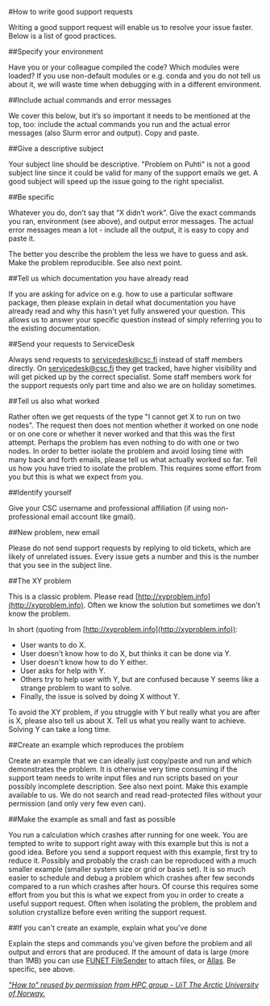 #How to write good support requests

Writing a good support request will enable us to resolve your issue faster. Below is a list of good practices.

##Specify your environment

Have you or your colleague compiled the code? Which modules were loaded? If you use non-default modules or e.g. conda and you do not tell us about it, we will waste time when debugging with in a different environment.

##Include actual commands and error messages

We cover this below, but it’s so important it needs to be mentioned at the top, too: include the actual commands you run and the actual error messages (also Slurm error and output). Copy and paste.

##Give a descriptive subject

Your subject line should be descriptive. "Problem on Puhti" is not a good subject line since it could be valid for many of the support emails we get. A good subject will speed up the issue going to the right specialist.

##Be specific

Whatever you do, don’t say that “X didn’t work”. Give the exact commands you ran, environment (see above), and output error messages. The actual error messages mean a lot - include all the output, it is easy to copy and paste it.

The better you describe the problem the less we have to guess and ask. Make the problem reproducible. See also next point.

##Tell us which documentation you have already read

If you are asking for advice on e.g. how to use a particular software package, then please explain in detail what documentation you have already read and why this hasn't yet fully answered your question. This allows us to answer your specific question instead of simply referring you to the existing documentation.

##Send your requests to ServiceDesk

Always send requests to [servicedesk@csc.fi](mailto:servicedesk@csc.fi) instead of staff members directly. On servicedesk@csc.fi they get tracked, have higher visibility and will get picked up by the correct specialist. Some staff members work for the support requests only part time and also we are on holiday sometimes.

##Tell us also what worked

Rather often we get requests of the type "I cannot get X to run on two nodes". The request then does not mention whether it worked on one node or on one core or whether it never worked and that this was the first attempt. Perhaps the problem has even nothing to do with one or two nodes. In order to better isolate the problem and avoid losing time with many back and forth emails, please tell us what actually worked so far. Tell us how you have tried to isolate the problem. This requires some effort from you but this is what we expect from you.

##Identify yourself

Give your CSC username and professional affiliation (if using non-professional email account like gmail).

##New problem, new email

Please do not send support requests by replying to old tickets, which are likely of unrelated issues. Every issue gets a number and this is the number that you see in the subject line.

##The XY problem

This is a classic problem. Please read [http://xyproblem.info](http://xyproblem.info). Often we know the solution but sometimes we don't know the problem.

In short (quoting from [http://xyproblem.info](http://xyproblem.info)):

*   User wants to do X.
*   User doesn't know how to do X, but thinks it can be done via Y.
*   User doesn't know how to do Y either.
*   User asks for help with Y.
*   Others try to help user with Y, but are confused because Y seems like a strange problem to want to solve.
*   Finally, the issue is solved by doing X without Y.

To avoid the XY problem, if you struggle with Y but really what you are after is X, please also tell us about X. Tell us what you really want to achieve. Solving Y can take a long time.

##Create an example which reproduces the problem

Create an example that we can ideally just copy/paste and run and which demonstrates the problem. It is otherwise very time consuming if the support team needs to write input files and run scripts based on your possibly incomplete description. See also next point. Make this example available to us. We do not search and read read-protected files without your permission (and only very few even can).

##Make the example as small and fast as possible

You run a calculation which crashes after running for one week. You are tempted to write to support right away with this example but this is not a good idea. Before you send a support request with this example, first try to reduce it. Possibly and probably the crash can be reproduced with a much smaller example (smaller system size or grid or basis set). It is so much easier to schedule and debug a problem which crashes after few seconds compared to a run which crashes after hours. Of course this requires some effort from you but this is what we expect from you in order to create a useful support request. Often when isolating the problem, the problem and solution crystallize before even writing the support request.

##If you can't create an example, explain what you've done

Explain the steps and commands you've given before the problem and all output and errors that are produced. If the amount of data is large (more than 1MB) you can use [FUNET FileSender](https://filesender.funet.fi/) to attach files, or [Allas](/data/Allas/allas_project_example.md). Be specific, see above.

[_"How to" reused by permission from HPC group - UiT The Arctic University of Norway._](http://hpc.uit.no/en/latest/help/writing-support-requests.html)
